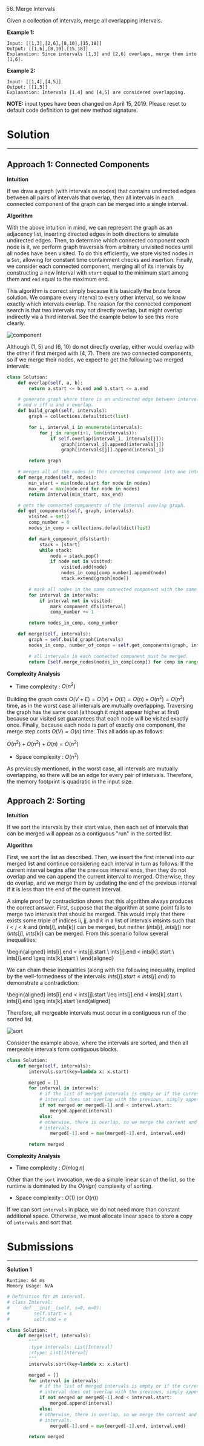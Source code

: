 56. Merge Intervals

Given a collection of intervals, merge all overlapping intervals.

**Example 1:**
```
Input: [[1,3],[2,6],[8,10],[15,18]]
Output: [[1,6],[8,10],[15,18]]
Explanation: Since intervals [1,3] and [2,6] overlaps, merge them into [1,6].
```

**Example 2:**
```
Input: [[1,4],[4,5]]
Output: [[1,5]]
Explanation: Intervals [1,4] and [4,5] are considered overlapping.
```

**NOTE:** input types have been changed on April 15, 2019. Please reset to default code definition to get new method signature.

# Solution
---
## Approach 1: Connected Components
**Intuition**

If we draw a graph (with intervals as nodes) that contains undirected edges between all pairs of intervals that overlap, then all intervals in each connected component of the graph can be merged into a single interval.

**Algorithm**

With the above intuition in mind, we can represent the graph as an adjacency list, inserting directed edges in both directions to simulate undirected edges. Then, to determine which connected component each node is it, we perform graph traversals from arbitrary unvisited nodes until all nodes have been visited. To do this efficiently, we store visited nodes in a `Set`, allowing for constant time containment checks and insertion. Finally, we consider each connected component, merging all of its intervals by constructing a new Interval with `start` equal to the minimum start among them and `end` equal to the maximum end.

This algorithm is correct simply because it is basically the brute force solution. We compare every interval to every other interval, so we know exactly which intervals overlap. The reason for the connected component search is that two intervals may not directly overlap, but might overlap indirectly via a third interval. See the example below to see this more clearly.

![component](img/56_component.png)

Although (1, 5) and (6, 10) do not directly overlap, either would overlap with the other if first merged with (4, 7). There are two connected components, so if we merge their nodes, we expect to get the following two merged intervals:

```python
class Solution:
    def overlap(self, a, b):
        return a.start <= b.end and b.start <= a.end

    # generate graph where there is an undirected edge between intervals u
    # and v iff u and v overlap.
    def build_graph(self, intervals):
        graph = collections.defaultdict(list)

        for i, interval_i in enumerate(intervals):
            for j in range(i+1, len(intervals)):
                if self.overlap(interval_i, intervals[j]):
                    graph[interval_i].append(intervals[j])
                    graph[intervals[j]].append(interval_i)

        return graph

    # merges all of the nodes in this connected component into one interval.
    def merge_nodes(self, nodes):
        min_start = min(node.start for node in nodes)
        max_end = max(node.end for node in nodes)
        return Interval(min_start, max_end)

    # gets the connected components of the interval overlap graph.
    def get_components(self, graph, intervals):
        visited = set()
        comp_number = 0
        nodes_in_comp = collections.defaultdict(list)

        def mark_component_dfs(start):
            stack = [start]
            while stack:
                node = stack.pop()
                if node not in visited:
                    visited.add(node)
                    nodes_in_comp[comp_number].append(node)
                    stack.extend(graph[node])

        # mark all nodes in the same connected component with the same integer.
        for interval in intervals:
            if interval not in visited:
                mark_component_dfs(interval)
                comp_number += 1

        return nodes_in_comp, comp_number

    def merge(self, intervals):
        graph = self.build_graph(intervals)
        nodes_in_comp, number_of_comps = self.get_components(graph, intervals)

        # all intervals in each connected component must be merged.
        return [self.merge_nodes(nodes_in_comp[comp]) for comp in range(number_of_comps)]
```

**Complexity Analysis**

* Time complexity : $O(n^2)$

Building the graph costs $O(V + E) = O(V) + O(E) = O(n) + O(n^2) = O(n^2)$ time, as in the worst case all intervals are mutually overlapping. Traversing the graph has the same cost (although it might appear higher at first) because our visited set guarantees that each node will be visited exactly once. Finally, because each node is part of exactly one component, the merge step costs $O(V) = O(n)$ time. This all adds up as follows:

$O(n^2) + O(n^2) + O(n) = O(n^2)$

* Space complexity : $O(n^2)$

As previously mentioned, in the worst case, all intervals are mutually overlapping, so there will be an edge for every pair of intervals. Therefore, the memory footprint is quadratic in the input size.

## Approach 2: Sorting
**Intuition**

If we sort the intervals by their start value, then each set of intervals that can be merged will appear as a contiguous "run" in the sorted list.

**Algorithm**

First, we sort the list as described. Then, we insert the first interval into our merged list and continue considering each interval in turn as follows: If the current interval begins after the previous interval ends, then they do not overlap and we can append the current interval to merged. Otherwise, they do overlap, and we merge them by updating the end of the previous interval if it is less than the end of the current interval.

A simple proof by contradiction shows that this algorithm always produces the correct answer. First, suppose that the algorithm at some point fails to merge two intervals that should be merged. This would imply that there exists some triple of indices ii, jj, and $k$ in a list of intervals intsints such that $i < j < k$ and ($ints[i]$, $ints[k]$) can be merged, but neither ($ints[i]$, $ints[j]$) nor ($ints[j]$, $ints[k]$) can be merged. From this scenario follow several inequalities:

\begin{aligned} ints[i].end < ints[j].start \\ ints[j].end < ints[k].start \\ ints[i].end \geq ints[k].start \\ \end{aligned} 

We can chain these inequalities (along with the following inequality, implied by the well-formedness of the intervals: $ints[j].start \leq ints[j].end$) to demonstrate a contradiction:

\begin{aligned} ints[i].end < ints[j].start \leq ints[j].end < ints[k].start \\ ints[i].end \geq ints[k].start \end{aligned} 

Therefore, all mergeable intervals must occur in a contiguous run of the sorted list.

![sort](img/56_sort.png)

Consider the example above, where the intervals are sorted, and then all mergeable intervals form contiguous blocks.

```python
class Solution:
    def merge(self, intervals):
        intervals.sort(key=lambda x: x.start)

        merged = []
        for interval in intervals:
            # if the list of merged intervals is empty or if the current
            # interval does not overlap with the previous, simply append it.
            if not merged or merged[-1].end < interval.start:
                merged.append(interval)
            else:
            # otherwise, there is overlap, so we merge the current and previous
            # intervals.
                merged[-1].end = max(merged[-1].end, interval.end)

        return merged
```

**Complexity Analysis**

* Time complexity : $O(n\log{}n)$

Other than the `sort` invocation, we do a simple linear scan of the list, so the runtime is dominated by the $O(nlgn)$ complexity of sorting.

* Space complexity : $O(1)$ (or $O(n)$)

If we can sort `intervals` in place, we do not need more than constant additional space. Otherwise, we must allocate linear space to store a copy of `intervals` and sort that.

# Submissions
---
**Solution 1**
```
Runtime: 64 ms
Memory Usage: N/A
```
```python
# Definition for an interval.
# class Interval:
#     def __init__(self, s=0, e=0):
#         self.start = s
#         self.end = e

class Solution:
    def merge(self, intervals):
        """
        :type intervals: List[Interval]
        :rtype: List[Interval]
        """
        intervals.sort(key=lambda x: x.start)

        merged = []
        for interval in intervals:
            # if the list of merged intervals is empty or if the current
            # interval does not overlap with the previous, simply append it.
            if not merged or merged[-1].end < interval.start:
                merged.append(interval)
            else:
            # otherwise, there is overlap, so we merge the current and previous
            # intervals.
                merged[-1].end = max(merged[-1].end, interval.end)

        return merged
```